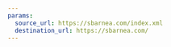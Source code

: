 ```yaml
---
params:
  source_url: https://sbarnea.com/index.xml
  destination_url: https://sbarnea.com/
---
```

